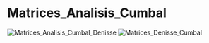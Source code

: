 # Matrices_Analisis_Cumbal
![Matrices_Analisis_Cumbal_Denisse](https://user-images.githubusercontent.com/65981417/121578317-2a10a500-c9f0-11eb-8ce0-36735df34240.png)
![Matrices_Denisse_Cumbal](https://user-images.githubusercontent.com/65981417/121579776-a5268b00-c9f1-11eb-88b5-61d4e85522db.png)

